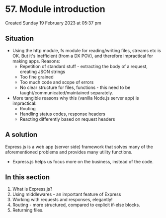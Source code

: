 # 57. Module introduction
Created Sunday 19 February 2023 at 05:37 pm

## Situation
- Using the http module, fs module for reading/writing files, streams etc is OK. But it's inefficient (from a DX POV), and therefore impractical for making apps. Reasons:
	- Repetition of standard stuff - extracting the body of a request, creating JSON strings
	- Too fine grained
	- Too much code and scope of errors
	- No clear structure for files, functions - this need to be taught/communicated/maintained separately.
- More tangible reasons why this (vanilla Node.js server app) is impractical:
	- Routing
	- Handling status codes, response headers
	- Reacting differently based on request headers


## A solution
Express.js is a web app (server side) framework that solves many of the aforementioned problems and provides many utility functions.

- Express.js helps us focus more on the business, instead of the code.


## In this section
1. What is Express.js?
2. Using middlewares - an important feature of Express
3. Working with requests and responses, elegantly!
4. Routing - more structured, compared to explicit if-else blocks.
5. Returning files.